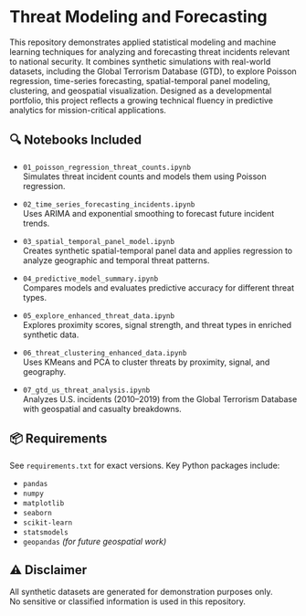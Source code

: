 # Threat Modeling and Forecasting

This repository demonstrates applied statistical modeling and machine learning techniques for analyzing and forecasting threat incidents relevant to national security. It combines synthetic simulations with real-world datasets, including the Global Terrorism Database (GTD), to explore Poisson regression, time-series forecasting, spatial-temporal panel modeling, clustering, and geospatial visualization. Designed as a developmental portfolio, this project reflects a growing technical fluency in predictive analytics for mission-critical applications.

## 🔍 Notebooks Included

- `01_poisson_regression_threat_counts.ipynb`  
  Simulates threat incident counts and models them using Poisson regression.

- `02_time_series_forecasting_incidents.ipynb`  
  Uses ARIMA and exponential smoothing to forecast future incident trends.

- `03_spatial_temporal_panel_model.ipynb`  
  Creates synthetic spatial-temporal panel data and applies regression to analyze geographic and temporal threat patterns.

- `04_predictive_model_summary.ipynb`  
  Compares models and evaluates predictive accuracy for different threat types.

- `05_explore_enhanced_threat_data.ipynb`  
  Explores proximity scores, signal strength, and threat types in enriched synthetic data.

- `06_threat_clustering_enhanced_data.ipynb`  
  Uses KMeans and PCA to cluster threats by proximity, signal, and geography.

- `07_gtd_us_threat_analysis.ipynb`  
  Analyzes U.S. incidents (2010–2019) from the Global Terrorism Database with geospatial and casualty breakdowns.

## 📦 Requirements

See `requirements.txt` for exact versions. Key Python packages include:

- `pandas`
- `numpy`
- `matplotlib`
- `seaborn`
- `scikit-learn`
- `statsmodels`
- `geopandas` *(for future geospatial work)*

## ⚠️ Disclaimer

All synthetic datasets are generated for demonstration purposes only.  
No sensitive or classified information is used in this repository.

